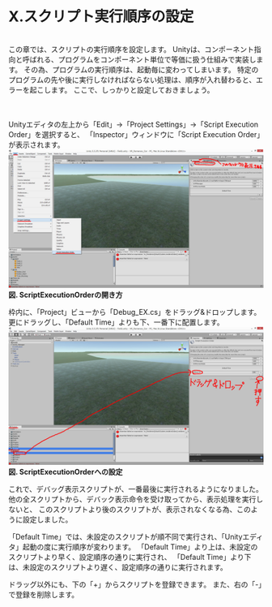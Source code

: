 # X.スクリプト実行順序の設定
<br>
この章では、スクリプトの実行順序を設定します。
Unityは、コンポーネント指向と呼ばれる、プログラムをコンポーネント単位で等価に扱う仕組みで実装します。
その為、プログラムの実行順序は、起動毎に変わってしまいます。
特定のプログラムの先や後に実行しなければならない処理は、順序が入れ替わると、エラーを起こします。
ここで、しっかりと設定しておきましょう。
<br>
<br>
<br>



Unityエディタの左上から「Edit」→「Project Settings」→「Script Execution Order」を選択すると、
「Inspector」ウィンドウに「Script Execution Order」が表示されます。
![](/Graphics/Unity/Chapter_X/Script_Execution_Order/1.jpg)
**図. ScriptExecutionOrderの開き方**
<br>


枠内に、「Project」ビューから「Debug_EX.cs」をドラッグ&ドロップします。
更にドラッグし、「Default Time」よりも下、一番下に配置します。
![](/Graphics/Unity/Chapter_X/Script_Execution_Order/2.jpg)
**図. ScriptExecutionOrderへの設定**
<br>


これで、デバッグ表示スクリプトが、一番最後に実行されるようになりました。
他の全スクリプトから、デバック表示命令を受け取ってから、表示処理を実行しないと、
このスクリプトより後のスクリプトが、表示されなくなる為、このように設定しました。
<br>


「Default Time」では、未設定のスクリプトが順不同で実行され、「Unityエディタ」起動の度に実行順序が変わります。
「Default Time」より上は、未設定のスクリプトより早く、設定順序の通りに実行され、
「Default Time」より下は、未設定のスクリプトより遅く、設定順序の通りに実行されます。

ドラッグ以外にも、下の「+」からスクリプトを登録できます。
また、右の「-」で登録を削除します。


